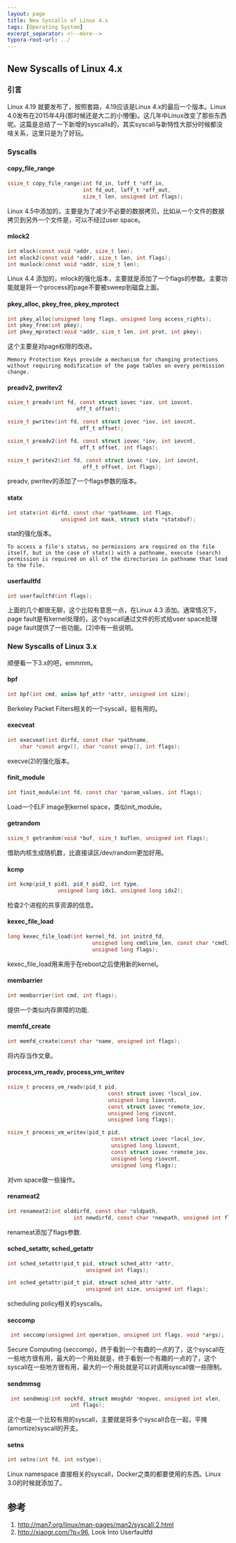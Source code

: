 ```yaml
---
layout: page
title: New Syscalls of Linux 4.x
tags: [Operating System]
excerpt_separator: <!--more-->
typora-root-url: ../
---
```




## New Syscalls of Linux 4.x

### 引言

  Linux 4.19 就要发布了，按照套路，4.19应该是Linux 4.x的最后一个版本。Linux 4.0发布在2015年4月(那时候还是大二的小懵懂)。这几年中Linux改变了那些东西呢。这篇是总结了一下新增的syscalls的，其实syscall与新特性大部分时候都没啥关系，这里只是为了好玩。



### Syscalls

####  copy_file_range

```c
ssize_t copy_file_range(int fd_in, loff_t *off_in,
                        int fd_out, loff_t *off_out,
                        size_t len, unsigned int flags);
```

  Linux 4.5中添加的，主要是为了减少不必要的数据拷贝。比如从一个文件的数据拷贝到另外一个文件是，可以不经过user space。



####  mlock2

```c
int mlock(const void *addr, size_t len);
int mlock2(const void *addr, size_t len, int flags);
int munlock(const void *addr, size_t len);
```

  Linux 4.4 添加的，mlock的强化版本，主要就是添加了一个flags的参数。主要功能就是将一个process的page不要被sweep到磁盘上面。



####  pkey_alloc,  pkey_free,  pkey_mprotect

```c
int pkey_alloc(unsigned long flags, unsigned long access_rights);
int pkey_free(int pkey);
int pkey_mprotect(void *addr, size_t len, int prot, int pkey);
```

 这个主要是对page权限的改进。

```
Memory Protection Keys provide a mechanism for changing protections without requiring modification of the page tables on every permission change.
```



####  preadv2, pwritev2

```c
ssize_t preadv(int fd, const struct iovec *iov, int iovcnt,
                      off_t offset);

ssize_t pwritev(int fd, const struct iovec *iov, int iovcnt,
                       off_t offset);

ssize_t preadv2(int fd, const struct iovec *iov, int iovcnt,
                       off_t offset, int flags);

ssize_t pwritev2(int fd, const struct iovec *iov, int iovcnt,
                        off_t offset, int flags);
```

preadv, pwritev的添加了一个flags参数的版本。



####  statx

```c
int statx(int dirfd, const char *pathname, int flags,
                 unsigned int mask, struct statx *statxbuf);
```

stat的强化版本。

```
To access a file's status, no permissions are required on the file itself, but in the case of statx() with a pathname, execute (search) permission is required on all of the directories in pathname that lead to the file.
```



####  userfaultfd

```c
int userfaultfd(int flags);
```

  上面的几个都很无聊，这个比较有意思一点，在Linux 4.3 添加。通常情况下，page fault是有kernel处理的，这个syscall通过文件的形式给user space处理page fault提供了一些功能。[2]中有一些说明。



>

### New Syscalls of Linux 3.x

  顺便看一下3.x的吧，emmmm。



#### bpf

```c
int bpf(int cmd, union bpf_attr *attr, unsigned int size);
```

 Berkeley Packet Filters相关的一个syscall，挺有用的。



#### execveat

```c
int execveat(int dirfd, const char *pathname,
	char *const argv[], char *const envp[], int flags);
```

 execve(2)的强化版本。



#### finit_module

```c
int finit_module(int fd, const char *param_values, int flags);
```

Load一个ELF image到kernel space，类似init_module。



#### getrandom

```c
ssize_t getrandom(void *buf, size_t buflen, unsigned int flags);
```

借助内核生成随机数，比直接读区/dev/random更加好用。



#### kcmp

```c
int kcmp(pid_t pid1, pid_t pid2, int type,
                unsigned long idx1, unsigned long idx2);
```

检查2个进程的共享资源的信息。



#### kexec_file_load

```c
long kexec_file_load(int kernel_fd, int initrd_fd,
                           unsigned long cmdline_len, const char *cmdline,
                           unsigned long flags);
```

 kexec_file_load用来用于在reboot之后使用新的kernel。



#### membarrier

```c
int membarrier(int cmd, int flags);
```

 提供一个类似内存屏障的功能.



#### memfd_create

```c
int memfd_create(const char *name, unsigned int flags);
```

 将内存当作文章。



#### process_vm_readv, process_vm_writev

```c
ssize_t process_vm_readv(pid_t pid,
                                const struct iovec *local_iov,
                                unsigned long liovcnt,
                                const struct iovec *remote_iov,
                                unsigned long riovcnt,
                                unsigned long flags);

ssize_t process_vm_writev(pid_t pid,
                                 const struct iovec *local_iov,
                                 unsigned long liovcnt,
                                 const struct iovec *remote_iov,
                                 unsigned long riovcnt,
                                 unsigned long flags);
```

对vm space做一些操作。



#### renameat2

```c
int renameat2(int olddirfd, const char *oldpath,
                     int newdirfd, const char *newpath, unsigned int flags);
```

 renameat添加了flags参数.



#### sched_setattr, sched_getattr

```c
int sched_setattr(pid_t pid, struct sched_attr *attr,
                         unsigned int flags);

int sched_getattr(pid_t pid, struct sched_attr *attr,
                         unsigned int size, unsigned int flags);
```

scheduling policy相关的syscalls。



#### seccomp

```c
 int seccomp(unsigned int operation, unsigned int flags, void *args);
```

Secure Computing (seccomp)，终于看到一个有趣的一点的了，这个syscall在一些地方很有用，最大的一个用处就是，终于看到一个有趣的一点的了，这个syscall在一些地方很有用，最大的一个用处就是可以对调用syscall做一些限制。



#### sendmmsg

```c
 int sendmmsg(int sockfd, struct mmsghdr *msgvec, unsigned int vlen,
                    int flags);
```

 这个也是一个比较有用的syscall，主要就是将多个syscall合在一起，平摊(amortize)syscall的开支。

 

#### setns

```c
int setns(int fd, int nstype);
```

 Linux namespace 直接相关的syscall，Docker之类的都要使用的东西。Linux 3.0的时候就添加了。



## 参考 

1. http://man7.org/linux/man-pages/man2/syscall.2.html
2. http://xiaogr.com/?p=96, Look Into Userfaultfd